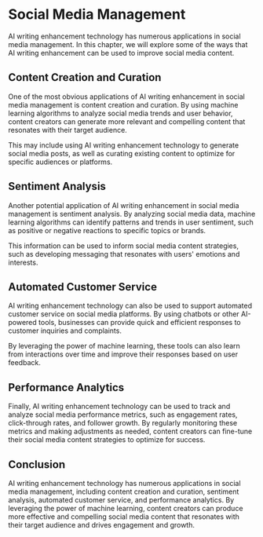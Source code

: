Social Media Management
==========================================================================

AI writing enhancement technology has numerous applications in social media management. In this chapter, we will explore some of the ways that AI writing enhancement can be used to improve social media content.

Content Creation and Curation
-----------------------------

One of the most obvious applications of AI writing enhancement in social media management is content creation and curation. By using machine learning algorithms to analyze social media trends and user behavior, content creators can generate more relevant and compelling content that resonates with their target audience.

This may include using AI writing enhancement technology to generate social media posts, as well as curating existing content to optimize for specific audiences or platforms.

Sentiment Analysis
------------------

Another potential application of AI writing enhancement in social media management is sentiment analysis. By analyzing social media data, machine learning algorithms can identify patterns and trends in user sentiment, such as positive or negative reactions to specific topics or brands.

This information can be used to inform social media content strategies, such as developing messaging that resonates with users' emotions and interests.

Automated Customer Service
--------------------------

AI writing enhancement technology can also be used to support automated customer service on social media platforms. By using chatbots or other AI-powered tools, businesses can provide quick and efficient responses to customer inquiries and complaints.

By leveraging the power of machine learning, these tools can also learn from interactions over time and improve their responses based on user feedback.

Performance Analytics
---------------------

Finally, AI writing enhancement technology can be used to track and analyze social media performance metrics, such as engagement rates, click-through rates, and follower growth. By regularly monitoring these metrics and making adjustments as needed, content creators can fine-tune their social media content strategies to optimize for success.

Conclusion
----------

AI writing enhancement technology has numerous applications in social media management, including content creation and curation, sentiment analysis, automated customer service, and performance analytics. By leveraging the power of machine learning, content creators can produce more effective and compelling social media content that resonates with their target audience and drives engagement and growth.

